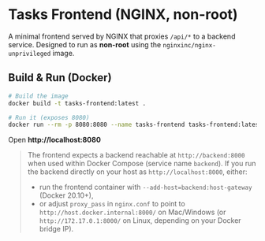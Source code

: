 # Tasks Frontend (NGINX, non-root)

A minimal frontend served by NGINX that proxies `/api/*` to a backend service.
Designed to run as **non-root** using the `nginxinc/nginx-unprivileged` image.

## Build & Run (Docker)

```bash
# Build the image
docker build -t tasks-frontend:latest .

# Run it (exposes 8080)
docker run --rm -p 8080:8080 --name tasks-frontend tasks-frontend:latest
```

Open **http://localhost:8080**

> The frontend expects a backend reachable at `http://backend:8000` when used
> within Docker Compose (service name `backend`). If you run the backend directly
> on your host as `http://localhost:8000`, either:
> - run the frontend container with `--add-host=backend:host-gateway` (Docker 20.10+),
> - or adjust `proxy_pass` in `nginx.conf` to point to `http://host.docker.internal:8000/` on Mac/Windows
>   (or `http://172.17.0.1:8000/` on Linux, depending on your Docker bridge IP).
